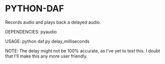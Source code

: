 # PYTHON-DAF
Records audio and plays back a delayed audio.

DEPENDENCIES: pyaudio

USAGE: python daf.py delay_milliseconds

NOTE: The delay might not be 100% accurate, as I've yet to test this.
I doubt that I'll make this any more user friendly.
